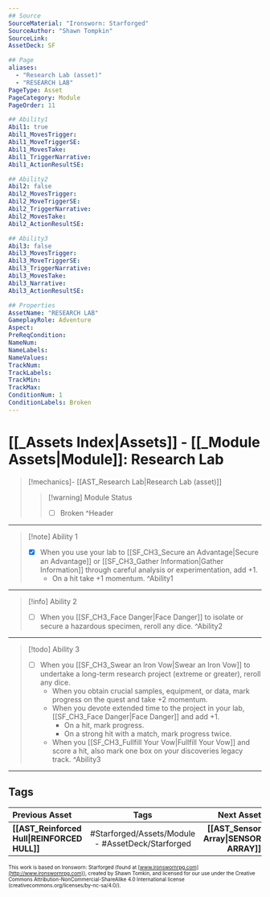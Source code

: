 ```yaml
---
## Source
SourceMaterial: "Ironsworn: Starforged"
SourceAuthor: "Shawn Tompkin"
SourceLink: 
AssetDeck: SF

## Page
aliases:
  - "Research Lab (asset)"
  - "RESEARCH LAB"
PageType: Asset
PageCategory: Module
PageOrder: 11

## Ability1
Abil1: true
Abil1_MovesTrigger:
Abil1_MoveTriggerSE:
Abil1_MovesTake:
Abil1_TriggerNarrative:
Abil1_ActionResultSE:

## Ability2
Abil2: false
Abil2_MovesTrigger:
Abil2_MoveTriggerSE:
Abil2_TriggerNarrative:
Abil2_MovesTake:
Abil2_ActionResultSE:

## Ability3
Abil3: false
Abil3_MovesTrigger:
Abil3_MoveTriggerSE:
Abil3_TriggerNarrative:
Abil3_MovesTake:
Abil3_Narrative:
Abil3_ActionResultSE:

## Properties
AssetName: "RESEARCH LAB"
GameplayRole: Adventure
Aspect:
PreReqCondition: 
NameNum:
NameLabels:
NameValues:
TrackNum:
TrackLabels:
TrackMin:
TrackMax:
ConditionNum: 1
ConditionLabels: Broken
---
```

# [[_Assets Index|Assets]] - [[_Module Assets|Module]]: Research Lab
> [!mechanics]- [[AST_Research Lab|Research Lab (asset)]]
> > [!warning] Module Status
> > - [ ] Broken ^Header
___
> [!note] Ability 1
> - [x] When you use your lab to [[SF_CH3_Secure an Advantage|Secure an Advantage]] or [[SF_CH3_Gather Information|Gather Information]] through careful analysis or experimentation, add +1.
> 	- On a hit take +1 momentum. ^Ability1
___
> [!info] Ability 2
> - [ ] When you [[SF_CH3_Face Danger|Face Danger]] to isolate or secure a hazardous specimen, reroll any dice. ^Ability2
___
> [!todo] Ability 3
> - [ ] When you [[SF_CH3_Swear an Iron Vow|Swear an Iron Vow]] to undertake a long-term research project (extreme or greater), reroll any dice. 
> 	- When you obtain crucial samples, equipment, or data, mark progress on the quest and take +2 momentum. 
> 	- When you devote extended time to the project in your lab, [[SF_CH3_Face Danger|Face Danger]] and add +1. 
> 		- On a hit, mark progress. 
> 		- On a strong hit with a match, mark progress twice. 
> 	- When you [[SF_CH3_Fullfill Your Vow|Fullfill Your Vow]] and score a hit, also mark one box on your discoveries legacy track. ^Ability3
___

## Tags
| Previous Asset | Tags | Next Asset |
| :--- | :---: | ---: |
| **[[AST_Reinforced Hull\|REINFORCED HULL]]** | #Starforged/Assets/Module - #AssetDeck/Starforged | **[[AST_Sensor Array\|SENSOR ARRAY]]** |

<font size=-2>This work is based on Ironsworn: Starforged (found at [www.ironswornrpg.com](http://www.ironswornrpg.com)), created by Shawn Tomkin, and licensed for our use under the Creative Commons Attribution-NonCommercial-ShareAlike 4.0 International license  (creativecommons.org/licenses/by-nc-sa/4.0/).</font>